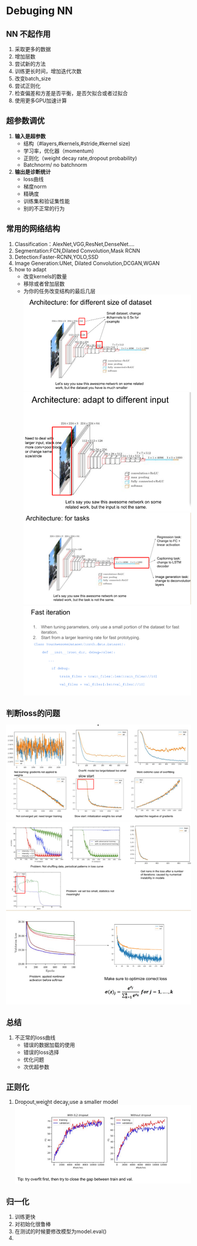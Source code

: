 # Debuging NN
## NN 不起作用
1. 采取更多的数据
2. 增加层数
3. 尝试新的方法
4. 训练更长时间，增加迭代次数
5. 改变batch_size
6. 尝试正则化
7. 检查偏差和方差是否平衡，是否欠拟合或者过拟合
8. 使用更多GPU加速计算

## 超参数调优
1. **输入是超参数**
	- 结构（#layers,#kernels,#stride,#kernel size)
	- 学习率，优化器（momentum)
	- 正则化（weight decay rate,dropout probability)
	- Batchnorm/ no batchnorm
2. **输出是诊断统计**
	- loss曲线
	- 梯度norm
	- 精确度
	- 训练集和验证集性能
	- 别的不正常的行为

## 常用的网络结构
1. Classification：AlexNet,VGG,ResNet,DenseNet....
2. Segmentation:FCN,Dilated Convolution,Mask RCNN
3. Detection:Faster-RCNN,YOLO,SSD
4. Image Generation:UNet, Dilated Convolution,DCGAN,WGAN
5. how to adapt
	- 改变kernels的数量
	- 移除或者曾加层数
	- 为你的任务改变结构的最后几层
![](https://github.com/InstantWindy/Notes/blob/master/cs231n%E7%AC%94%E8%AE%B0/pic/14.png?raw=true)
![](https://github.com/InstantWindy/Notes/blob/master/cs231n%E7%AC%94%E8%AE%B0/pic/15.png?raw=true)
![](https://github.com/InstantWindy/Notes/blob/master/cs231n%E7%AC%94%E8%AE%B0/pic/17.png?raw=true)
![](https://github.com/InstantWindy/Notes/blob/master/cs231n%E7%AC%94%E8%AE%B0/pic/16.png?raw=true)

## 判断loss的问题
![](https://github.com/InstantWindy/Notes/blob/master/cs231n%E7%AC%94%E8%AE%B0/pic/18.png?raw=true)
![](https://github.com/InstantWindy/Notes/blob/master/cs231n%E7%AC%94%E8%AE%B0/pic/19.png?raw=true)
![](https://github.com/InstantWindy/Notes/blob/master/cs231n%E7%AC%94%E8%AE%B0/pic/20.png?raw=true)

## 总结
1. 不正常的loss曲线
	- 错误的数据加载的使用
	- 错误的loss选择
	- 优化问题
	- 次优超参数
## 正则化
1. Dropout,weight decay,use a smaller model
![](https://github.com/InstantWindy/Notes/blob/master/cs231n%E7%AC%94%E8%AE%B0/pic/21.png?raw=true)

## 归一化
1. 训练更快
2. 对初始化很鲁棒
3. 在测试的时候要修改模型为model.eval()
4. 

